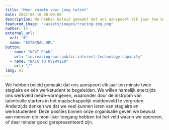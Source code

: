 ```yaml
---
title: "Meer ruimte voor jong talent"
date: 2022-06-10 00:00:00
description: We hebben beleid gemaakt dat ons aanspoort elk jaar ten minste twee stagiairs en één werkstudent te begeleiden.
featured_image: "/assets/images/tracing-img.png"
number: 14
external_url:
  url: "#"
  name: "EXTERNAL URL"
button:
  - name: "NEXT PLAN"
    url: "increasing-our-public-interest-technology-capacity"
  - name: "BACK TO OVERVIEW"
    url: "/"
lang: nl
---
```


We hebben beleid gemaakt dat ons aanspoort elk jaar ten minste twee stagiairs en één werkstudent te begeleiden. We willen namelijk enerzijds ons werkveld mede-vormgeven, waaronder door de instroom van talentvolle starters in het maatschappelijk middenveld te vergroten. Anderzijds denken we dat we veel kunnen leren van stagiairs en werkstudenten. Deze posities binnen onze organisatie geven we bewust aan mensen die moeilijker toegang hebben tot het veld waarin we opereren, of daar minder goed gerepresenteerd zijn.